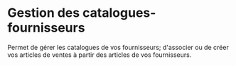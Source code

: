 # Gestion des catalogues-fournisseurs

Permet de gérer les catalogues de vos fournisseurs; d'associer ou de créer
    vos articles de ventes à partir des articles de vos fournisseurs.
